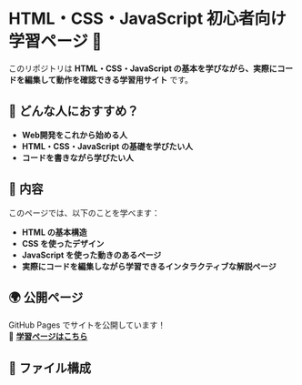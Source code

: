 # HTML・CSS・JavaScript 初心者向け学習ページ 🚀

このリポジトリは **HTML・CSS・JavaScript の基本を学びながら、実際にコードを編集して動作を確認できる学習用サイト** です。

## 🔹 どんな人におすすめ？
- **Web開発をこれから始める人**
- **HTML・CSS・JavaScript の基礎を学びたい人**
- **コードを書きながら学びたい人**

## 📖 内容
このページでは、以下のことを学べます：
- **HTML の基本構造**
- **CSS を使ったデザイン**
- **JavaScript を使った動きのあるページ**
- **実際にコードを編集しながら学習できるインタラクティブな解説ページ**

## 🌍 公開ページ
GitHub Pages でサイトを公開しています！  
📌 **[学習ページはこちら](https://hirasunaryou.github.io/learning_html_css_javascript/)**

## 📂 ファイル構成
